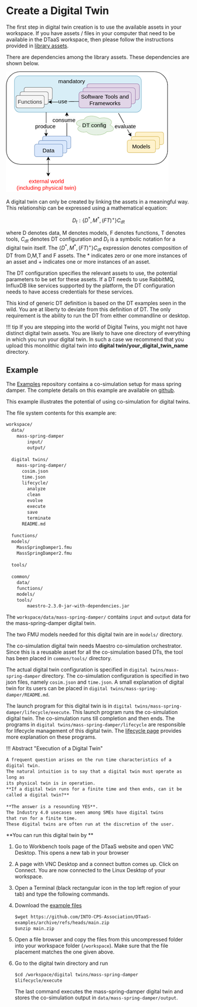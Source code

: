 # Create a Digital Twin

The first step in digital twin creation is to use the available
assets in your workspace. If you have assets / files
in your computer that need to be available in the DTaaS workspace,
then please follow the instructions provided in
[library assets](../servers/lib/assets.md).

There are dependencies among the library assets. These dependencies are shown below.

![Relation between reusable assets](asset-relationship.png)

A digital twin can only be created by linking the assets
in a meaningful way. This relationship can be expressed using a mathematical equation:

$$
D_t: \{ D{^*},M^{*},(FT)^{+} \}C_{dt}
$$

where D denotes data, M denotes models, F denotes functions,
T denotes tools, $C_{dt}$ denotes DT configuration and $D_t$
is a symbolic notation for a digital twin itself. The 
$\{ D{^*},M^{*},(FT)^{+} \}C_{dt}$ expression denotes
composition of DT from D,M,T and F assets. The $*$
indicates zero or one more instances of an asset and
$+$ indicates one or more instances of an asset.

The DT configuration specifies the relevant assets to use,
the potential parameters to be set for these assets.
If a DT needs to use RabbitMQ, InfluxDB like services
supported by the platform, the DT configuration needs
to have access credentials for these services.

This kind of generic DT definition is based on the DT
examples seen in the wild. You are at liberty to deviate
from this definition of DT. The only requirement is the
ability to run the DT from either commandline or desktop.

!!! tip
    If you are stepping into the world of Digital Twins,
    you might not have distinct digital twin assets.
    You are likely to have one directory of everything
    in which you run your digital twin.
    In such a case we recommend that you upload this monolithic
    digital twin into **digital twin/your_digital_twin_name** directory.

## Example

The [Examples](https://github.com/INTO-CPS-Association/DTaaS-examples)
repository contains a co-simulation setup for mass spring damper.
The complete details on this example are available on
[github](https://github.com/INTO-CPS-Association/example-mass_spring_damper).

This example illustrates the potential of using co-simulation for digital twins.

The file system contents for this example are:

```text
workspace/
  data/
    mass-spring-damper
        input/
        output/

  digital twins/
    mass-spring-damper/
      cosim.json
      time.json
      lifecycle/
        analyze
        clean
        evolve
        execute
        save
        terminate
      README.md

  functions/
  models/
    MassSpringDamper1.fmu
    MassSpringDamper2.fmu

  tools/

  common/
    data/
    functions/
    models/
    tools/
        maestro-2.3.0-jar-with-dependencies.jar
```

The `workspace/data/mass-spring-damper/` contains `input` and `output` data for the mass-spring-damper digital twin.

The two FMU models needed for this digital twin are in `models/` directory.

The co-simulation digital twin needs Maestro co-simulation orchestrator.
Since this is a reusable asset for all the co-simulation based DTs, the
tool has been placed in `common/tools/` directory.

The actual digital twin configuration is specified in
`digital twins/mass-spring-damper` directory. The co-simulation
configuration is specified in two json files, namely `cosim.json`
and `time.json`. A small explanation of digital twin for its users
can be placed in `digital twins/mass-spring-damper/README.md`.

The launch program for this digital twin
is in `digital twins/mass-spring-damper/lifecycle/execute`.
This launch program runs the co-simulation digital twin.
The co-simulation runs till completion and then ends.
The programs in `digital twins/mass-spring-damper/lifecycle`
are responsible for lifecycle management of this digital twin.
The [lifecycle page](lifecycle.md) provides more explanation on these programs.

!!! Abstract "Execution of a Digital Twin"

    A frequent question arises on the run time characteristics of a digital twin.
    The natural intuition is to say that a digital twin must operate as long as
    its physical twin is in operation.
    **If a digital twin runs for a finite time and then ends, can it be called a digital twin?**

    **The answer is a resounding YES**.
    The Industry 4.0 usecases seen among SMEs have digital twins
    that run for a finite time.
    These digital twins are often run at the discretion of the user.

**You can run this digital twin by **

1. Go to Workbench tools page of the DTaaS website
   and open VNC Desktop. This opens a new tab in your browser
1. A page with VNC Desktop and a connect button comes up.
   Click on Connect.
   You are now connected to the Linux Desktop of your workspace.
1. Open a Terminal (black rectangular icon in the top left region of your tab)
   and type the following commands.
1. Download the [example files](https://github.com/INTO-CPS-Association/DTaaS-examples/archive/refs/heads/main.zip)

    ```
    $wget https://github.com/INTO-CPS-Association/DTaaS-examples/archive/refs/heads/main.zip
    $unzip main.zip
    ```

1. Open a file browser and copy the files from this uncompressed
   folder into your workspace folder (`/workspace`).
   Make sure that the file placement matches the one given above.
1. Go to the digital twin directory and run

    ```
    $cd /workspace/digital twins/mass-spring-damper
    $lifecycle/execute
    ```

    The last command executes the mass-spring-damper
    digital twin and stores the co-simulation output
    in `data/mass-spring-damper/output`.